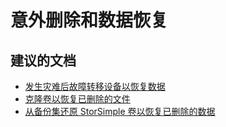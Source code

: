 
<properties
    pageTitle="Accidental deletion and data recovery"
    description="意外删除和数据恢复"
    service="microsoft.storsimple"
    resource=""
    authors="divka78"
    displayOrder=""
    selfHelpType="generic"
    supportTopicIds="32320990"
    resourceTags=""
    productPesIds="15438"
    cloudEnvironments="public"
/>


# <a name="accidental-deletion-and-data-recovery"></a>意外删除和数据恢复

## <a name="recommended-documents"></a>**建议的文档**

- [发生灾难后故障转移设备以恢复数据]( https://docs.microsoft.com/azure/storsimple/storsimple-device-failover-disaster-recovery)<br>
- [克隆卷以恢复已删除的文件](https://docs.microsoft.com/azure/storsimple/storsimple-clone-volume)<br>
- [ 从备份集还原 StorSimple 卷以恢复已删除的数据](https://docs.microsoft.com/azure/storsimple/storsimple-restore-from-backup-set-u2)



